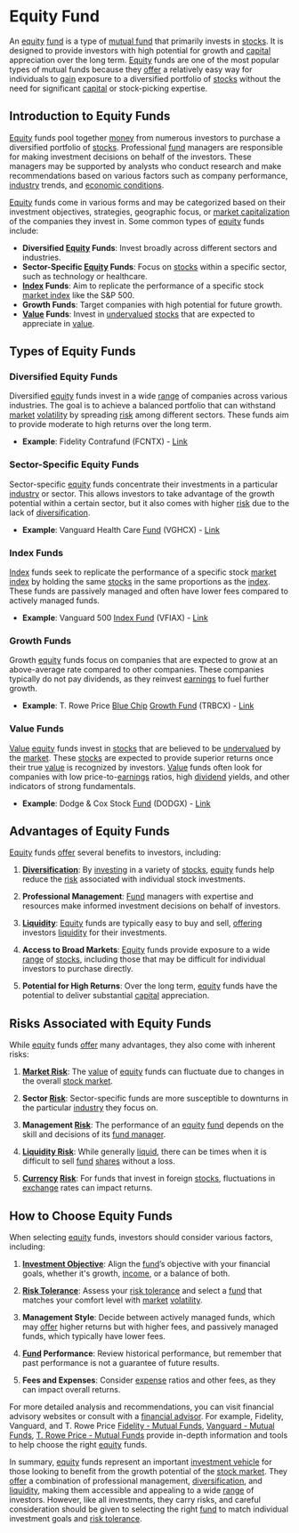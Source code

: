 # Equity Fund

An [equity](../e/equity.md) [fund](../f/fund.md) is a type of [mutual fund](../m/mutual_fund.md) that primarily invests in [stocks](../s/stock.md). It is designed to provide investors with high potential for growth and [capital](../c/capital.md) appreciation over the long term. [Equity](../e/equity.md) funds are one of the most popular types of mutual funds because they [offer](../o/offer.md) a relatively easy way for individuals to [gain](../g/gain.md) exposure to a diversified portfolio of [stocks](../s/stock.md) without the need for significant [capital](../c/capital.md) or stock-picking expertise.

## Introduction to Equity Funds

[Equity](../e/equity.md) funds pool together [money](../m/money.md) from numerous investors to purchase a diversified portfolio of [stocks](../s/stock.md). Professional [fund](../f/fund.md) managers are responsible for making investment decisions on behalf of the investors. These managers may be supported by analysts who conduct research and make recommendations based on various factors such as company performance, [industry](../i/industry.md) trends, and [economic conditions](../e/economic_conditions.md).

[Equity](../e/equity.md) funds come in various forms and may be categorized based on their investment objectives, strategies, geographic focus, or [market capitalization](../m/market_capitalization.md) of the companies they invest in. Some common types of [equity](../e/equity.md) funds include:

- **Diversified [Equity](../e/equity.md) Funds**: Invest broadly across different sectors and industries.
- **Sector-Specific [Equity](../e/equity.md) Funds**: Focus on [stocks](../s/stock.md) within a specific sector, such as technology or healthcare.
- **[Index](../i/index.md) Funds**: Aim to replicate the performance of a specific stock [market index](../m/market_index.md) like the S&P 500.
- **Growth Funds**: Target companies with high potential for future growth.
- **[Value](../v/value.md) Funds**: Invest in [undervalued](../u/undervalued.md) [stocks](../s/stock.md) that are expected to appreciate in [value](../v/value.md).

## Types of Equity Funds

### Diversified Equity Funds

Diversified [equity](../e/equity.md) funds invest in a wide [range](../r/range.md) of companies across various industries. The goal is to achieve a balanced portfolio that can withstand [market](../m/market.md) [volatility](../v/volatility.md) by spreading [risk](../r/risk.md) among different sectors. These funds aim to provide moderate to high returns over the long term.

- **Example**: Fidelity Contrafund (FCNTX) - [Link](https://www.fidelity.com/mutual-funds/fidelity-funds/overview)

### Sector-Specific Equity Funds

Sector-specific [equity](../e/equity.md) funds concentrate their investments in a particular [industry](../i/industry.md) or sector. This allows investors to take advantage of the growth potential within a certain sector, but it also comes with higher [risk](../r/risk.md) due to the lack of [diversification](../d/diversification.md).

- **Example**: Vanguard Health Care [Fund](../f/fund.md) (VGHCX) - [Link](https://investor.vanguard.com/mutual-funds/profile/VGHCX)

### Index Funds

[Index](../i/index.md) funds seek to replicate the performance of a specific stock [market index](../m/market_index.md) by holding the same [stocks](../s/stock.md) in the same proportions as the [index](../i/index.md). These funds are passively managed and often have lower fees compared to actively managed funds.

- **Example**: Vanguard 500 [Index Fund](../i/index_fund.md) (VFIAX) - [Link](https://investor.vanguard.com/mutual-funds/profile/VFIAX)

### Growth Funds

Growth [equity](../e/equity.md) funds focus on companies that are expected to grow at an above-average rate compared to other companies. These companies typically do not pay dividends, as they reinvest [earnings](../e/earnings.md) to fuel further growth.

- **Example**: T. Rowe Price [Blue Chip](../b/blue_chip.md) [Growth Fund](../g/growth_fund.md) (TRBCX) - [Link](https://www.troweprice.com/personal-investing/tools/fund-research/TRBCX)

### Value Funds

[Value](../v/value.md) [equity](../e/equity.md) funds invest in [stocks](../s/stock.md) that are believed to be [undervalued](../u/undervalued.md) by the [market](../m/market.md). These [stocks](../s/stock.md) are expected to provide superior returns once their true [value](../v/value.md) is recognized by investors. [Value](../v/value.md) funds often look for companies with low price-to-[earnings](../e/earnings.md) ratios, high [dividend](../d/dividend.md) yields, and other indicators of strong fundamentals.

- **Example**: Dodge & Cox Stock [Fund](../f/fund.md) (DODGX) - [Link](https://www.dodgeandcox.com/our_funds/equity/stock)

## Advantages of Equity Funds

[Equity](../e/equity.md) funds [offer](../o/offer.md) several benefits to investors, including:

1. **[Diversification](../d/diversification.md)**: By [investing](../i/investing.md) in a variety of [stocks](../s/stock.md), [equity](../e/equity.md) funds help reduce the [risk](../r/risk.md) associated with individual stock investments.
   
2. **Professional Management**: [Fund](../f/fund.md) managers with expertise and resources make informed investment decisions on behalf of investors.
   
3. **[Liquidity](../l/liquidity.md)**: [Equity](../e/equity.md) funds are typically easy to buy and sell, [offering](../o/offering.md) investors [liquidity](../l/liquidity.md) for their investments.
   
4. **Access to Broad Markets**: [Equity](../e/equity.md) funds provide exposure to a wide [range](../r/range.md) of [stocks](../s/stock.md), including those that may be difficult for individual investors to purchase directly.
   
5. **Potential for High Returns**: Over the long term, [equity](../e/equity.md) funds have the potential to deliver substantial [capital](../c/capital.md) appreciation.

## Risks Associated with Equity Funds

While [equity](../e/equity.md) funds [offer](../o/offer.md) many advantages, they also come with inherent risks:

1. **[Market Risk](../m/market_risk.md)**: The [value](../v/value.md) of [equity](../e/equity.md) funds can fluctuate due to changes in the overall [stock market](../s/stock_market.md).
   
2. **Sector [Risk](../r/risk.md)**: Sector-specific funds are more susceptible to downturns in the particular [industry](../i/industry.md) they focus on.
   
3. **Management [Risk](../r/risk.md)**: The performance of an [equity](../e/equity.md) [fund](../f/fund.md) depends on the skill and decisions of its [fund manager](../f/fund_manager.md).
   
4. **[Liquidity Risk](../l/liquidity_risk.md)**: While generally [liquid](../l/liquid.md), there can be times when it is difficult to sell [fund](../f/fund.md) [shares](../s/shares.md) without a loss.
   
5. **[Currency](../c/currency.md) [Risk](../r/risk.md)**: For funds that invest in foreign [stocks](../s/stock.md), fluctuations in [exchange](../e/exchange.md) rates can impact returns.

## How to Choose Equity Funds

When selecting [equity](../e/equity.md) funds, investors should consider various factors, including:

1. **[Investment Objective](../i/investment_objective.md)**: Align the [fund](../f/fund.md)’s objective with your financial goals, whether it's growth, [income](../i/income.md), or a balance of both.
   
2. **[Risk Tolerance](../r/risk_tolerance.md)**: Assess your [risk tolerance](../r/risk_tolerance.md) and select a [fund](../f/fund.md) that matches your comfort level with [market](../m/market.md) [volatility](../v/volatility.md).
   
3. **Management Style**: Decide between actively managed funds, which may [offer](../o/offer.md) higher returns but with higher fees, and passively managed funds, which typically have lower fees.
   
4. **[Fund](../f/fund.md) Performance**: Review historical performance, but remember that past performance is not a guarantee of future results.
   
5. **Fees and Expenses**: Consider [expense](../e/expense.md) ratios and other fees, as they can impact overall returns.

For more detailed analysis and recommendations, you can visit financial advisory websites or consult with a [financial advisor](../f/financial_advisor.md). For example, Fidelity, Vanguard, and T. Rowe Price [Fidelity - Mutual Funds](https://www.fidelity.com/mutual-funds/overview), [Vanguard - Mutual Funds](https://investor.vanguard.com/mutual-funds/), [T. Rowe Price - Mutual Funds](https://www.troweprice.com/personal-investing/planning/mutual-funds.html) provide in-depth information and tools to help choose the right [equity](../e/equity.md) funds.

In summary, [equity](../e/equity.md) funds represent an important [investment vehicle](../i/investment_vehicle.md) for those looking to benefit from the growth potential of the [stock market](../s/stock_market.md). They [offer](../o/offer.md) a combination of professional management, [diversification](../d/diversification.md), and [liquidity](../l/liquidity.md), making them accessible and appealing to a wide [range](../r/range.md) of investors. However, like all investments, they carry risks, and careful consideration should be given to selecting the right [fund](../f/fund.md) to match individual investment goals and [risk tolerance](../r/risk_tolerance.md).